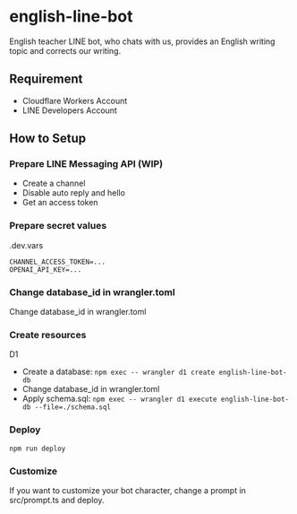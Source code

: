 # english-line-bot
English teacher LINE bot, who chats with us, provides an English writing topic and corrects our writing.

## Requirement
- Cloudflare Workers Account
- LINE Developers Account

## How to Setup
### Prepare LINE Messaging API (WIP)
- Create a channel
- Disable auto reply and hello
- Get an access token

### Prepare secret values
.dev.vars
```
CHANNEL_ACCESS_TOKEN=...
OPENAI_API_KEY=...
```

### Change database_id in wrangler.toml
Change database_id in wrangler.toml

### Create resources
D1

- Create a database: `npm exec -- wrangler d1 create english-line-bot-db`
- Change database_id in wrangler.toml
- Apply schema.sql: `npm exec -- wrangler d1 execute english-line-bot-db --file=./schema.sql`

### Deploy
```
npm run deploy
```

### Customize
If you want to customize your bot character, change a prompt in src/prompt.ts and deploy.
